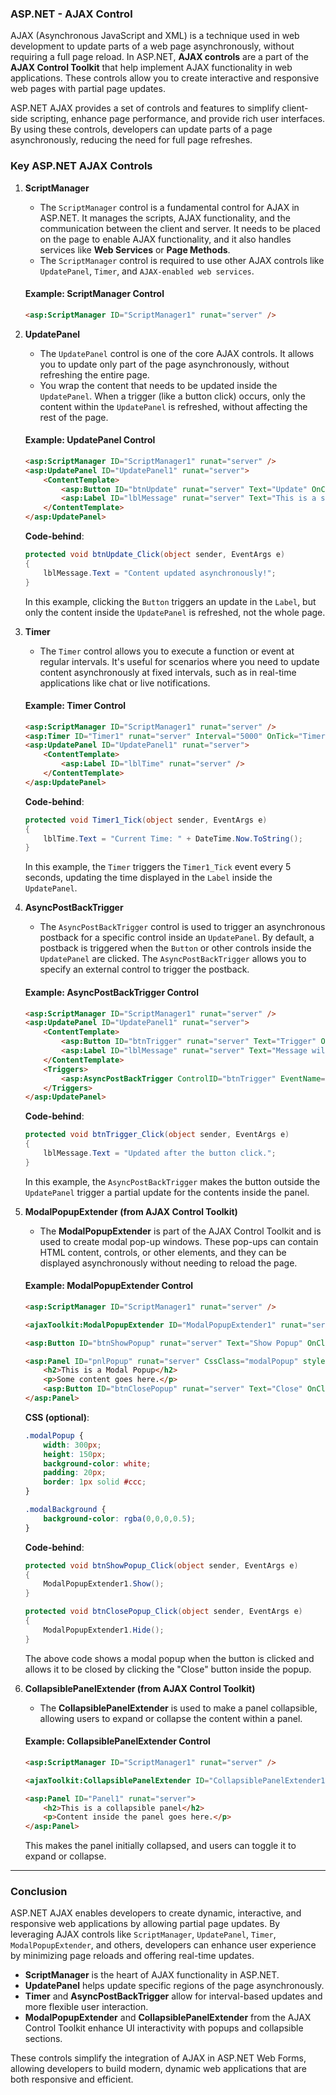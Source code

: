 ### ASP.NET - AJAX Control

AJAX (Asynchronous JavaScript and XML) is a technique used in web development to update parts of a web page asynchronously, without requiring a full page reload. In ASP.NET, **AJAX controls** are a part of the **AJAX Control Toolkit** that help implement AJAX functionality in web applications. These controls allow you to create interactive and responsive web pages with partial page updates.

ASP.NET AJAX provides a set of controls and features to simplify client-side scripting, enhance page performance, and provide rich user interfaces. By using these controls, developers can update parts of a page asynchronously, reducing the need for full page refreshes.

### Key ASP.NET AJAX Controls

1. **ScriptManager**
   - The `ScriptManager` control is a fundamental control for AJAX in ASP.NET. It manages the scripts, AJAX functionality, and the communication between the client and server. It needs to be placed on the page to enable AJAX functionality, and it also handles services like **Web Services** or **Page Methods**.
   - The `ScriptManager` control is required to use other AJAX controls like `UpdatePanel`, `Timer`, and `AJAX-enabled web services`.

   #### Example: ScriptManager Control
   ```html
   <asp:ScriptManager ID="ScriptManager1" runat="server" />
   ```

2. **UpdatePanel**
   - The `UpdatePanel` control is one of the core AJAX controls. It allows you to update only part of the page asynchronously, without refreshing the entire page.
   - You wrap the content that needs to be updated inside the `UpdatePanel`. When a trigger (like a button click) occurs, only the content within the `UpdatePanel` is refreshed, without affecting the rest of the page.

   #### Example: UpdatePanel Control
   ```html
   <asp:ScriptManager ID="ScriptManager1" runat="server" />
   <asp:UpdatePanel ID="UpdatePanel1" runat="server">
       <ContentTemplate>
           <asp:Button ID="btnUpdate" runat="server" Text="Update" OnClick="btnUpdate_Click" />
           <asp:Label ID="lblMessage" runat="server" Text="This is a sample message." />
       </ContentTemplate>
   </asp:UpdatePanel>
   ```

   **Code-behind**:
   ```csharp
   protected void btnUpdate_Click(object sender, EventArgs e)
   {
       lblMessage.Text = "Content updated asynchronously!";
   }
   ```

   In this example, clicking the `Button` triggers an update in the `Label`, but only the content inside the `UpdatePanel` is refreshed, not the whole page.

3. **Timer**
   - The `Timer` control allows you to execute a function or event at regular intervals. It's useful for scenarios where you need to update content asynchronously at fixed intervals, such as in real-time applications like chat or live notifications.

   #### Example: Timer Control
   ```html
   <asp:ScriptManager ID="ScriptManager1" runat="server" />
   <asp:Timer ID="Timer1" runat="server" Interval="5000" OnTick="Timer1_Tick" />
   <asp:UpdatePanel ID="UpdatePanel1" runat="server">
       <ContentTemplate>
           <asp:Label ID="lblTime" runat="server" />
       </ContentTemplate>
   </asp:UpdatePanel>
   ```

   **Code-behind**:
   ```csharp
   protected void Timer1_Tick(object sender, EventArgs e)
   {
       lblTime.Text = "Current Time: " + DateTime.Now.ToString();
   }
   ```

   In this example, the `Timer` triggers the `Timer1_Tick` event every 5 seconds, updating the time displayed in the `Label` inside the `UpdatePanel`.

4. **AsyncPostBackTrigger**
   - The `AsyncPostBackTrigger` control is used to trigger an asynchronous postback for a specific control inside an `UpdatePanel`. By default, a postback is triggered when the `Button` or other controls inside the `UpdatePanel` are clicked. The `AsyncPostBackTrigger` allows you to specify an external control to trigger the postback.

   #### Example: AsyncPostBackTrigger Control
   ```html
   <asp:ScriptManager ID="ScriptManager1" runat="server" />
   <asp:UpdatePanel ID="UpdatePanel1" runat="server">
       <ContentTemplate>
           <asp:Button ID="btnTrigger" runat="server" Text="Trigger" OnClick="btnTrigger_Click" />
           <asp:Label ID="lblMessage" runat="server" Text="Message will update here." />
       </ContentTemplate>
       <Triggers>
           <asp:AsyncPostBackTrigger ControlID="btnTrigger" EventName="Click" />
       </Triggers>
   </asp:UpdatePanel>
   ```

   **Code-behind**:
   ```csharp
   protected void btnTrigger_Click(object sender, EventArgs e)
   {
       lblMessage.Text = "Updated after the button click.";
   }
   ```

   In this example, the `AsyncPostBackTrigger` makes the button outside the `UpdatePanel` trigger a partial update for the contents inside the panel.

5. **ModalPopupExtender (from AJAX Control Toolkit)**
   - The **ModalPopupExtender** is part of the AJAX Control Toolkit and is used to create modal pop-up windows. These pop-ups can contain HTML content, controls, or other elements, and they can be displayed asynchronously without needing to reload the page.

   #### Example: ModalPopupExtender Control
   ```html
   <asp:ScriptManager ID="ScriptManager1" runat="server" />
   
   <ajaxToolkit:ModalPopupExtender ID="ModalPopupExtender1" runat="server" TargetControlID="btnShowPopup" PopupControlID="pnlPopup" BackgroundCssClass="modalBackground" />
   
   <asp:Button ID="btnShowPopup" runat="server" Text="Show Popup" OnClick="btnShowPopup_Click" />
   
   <asp:Panel ID="pnlPopup" runat="server" CssClass="modalPopup" style="display:none;">
       <h2>This is a Modal Popup</h2>
       <p>Some content goes here.</p>
       <asp:Button ID="btnClosePopup" runat="server" Text="Close" OnClick="btnClosePopup_Click" />
   </asp:Panel>
   ```

   **CSS (optional)**:
   ```css
   .modalPopup {
       width: 300px;
       height: 150px;
       background-color: white;
       padding: 20px;
       border: 1px solid #ccc;
   }

   .modalBackground {
       background-color: rgba(0,0,0,0.5);
   }
   ```

   **Code-behind**:
   ```csharp
   protected void btnShowPopup_Click(object sender, EventArgs e)
   {
       ModalPopupExtender1.Show();
   }

   protected void btnClosePopup_Click(object sender, EventArgs e)
   {
       ModalPopupExtender1.Hide();
   }
   ```

   The above code shows a modal popup when the button is clicked and allows it to be closed by clicking the "Close" button inside the popup.

6. **CollapsiblePanelExtender (from AJAX Control Toolkit)**
   - The **CollapsiblePanelExtender** is used to make a panel collapsible, allowing users to expand or collapse the content within a panel.

   #### Example: CollapsiblePanelExtender Control
   ```html
   <asp:ScriptManager ID="ScriptManager1" runat="server" />
   
   <ajaxToolkit:CollapsiblePanelExtender ID="CollapsiblePanelExtender1" runat="server" TargetControlID="Panel1" Collapsed="True" />
   
   <asp:Panel ID="Panel1" runat="server">
       <h2>This is a collapsible panel</h2>
       <p>Content inside the panel goes here.</p>
   </asp:Panel>
   ```

   This makes the panel initially collapsed, and users can toggle it to expand or collapse.

---

### Conclusion

ASP.NET AJAX enables developers to create dynamic, interactive, and responsive web applications by allowing partial page updates. By leveraging AJAX controls like `ScriptManager`, `UpdatePanel`, `Timer`, `ModalPopupExtender`, and others, developers can enhance user experience by minimizing page reloads and offering real-time updates.

- **ScriptManager** is the heart of AJAX functionality in ASP.NET.
- **UpdatePanel** helps update specific regions of the page asynchronously.
- **Timer** and **AsyncPostBackTrigger** allow for interval-based updates and more flexible user interaction.
- **ModalPopupExtender** and **CollapsiblePanelExtender** from the AJAX Control Toolkit enhance UI interactivity with popups and collapsible sections.

These controls simplify the integration of AJAX in ASP.NET Web Forms, allowing developers to build modern, dynamic web applications that are both responsive and efficient.
